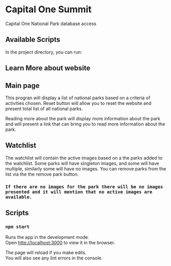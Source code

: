 # Capital One Summit

Capital One National Park database access

## Available Scripts

In the project directory, you can run:

## Learn More about website

## Main page

This progran will display a list of national parks based on a criteria of activities chosen.
Reset button will allow you to reset the website and present total list of all national parks.

Reading more about the park will display more information about the park and will present a link that can bring you to read more information about the park.

## Watchlist

The watchlist will contain the active images based on a the parks added to the watchlist.
Some parks will have singleton images, and some will have multiple, similarly some will have no images.
You can remove parks from the list via the the remove park button.

### `If there are no images for the park there will be no images presented and it will mention that no active images are available.`

## Scripts

### `npm start`

Runs the app in the development mode.\
Open [http://localhost:3000](http://localhost:3000) to view it in the browser.

The page will reload if you make edits.\
You will also see any lint errors in the console.
